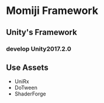 # Momiji Framework

## Unity's Framework
### develop Unity2017.2.0

## Use Assets
- UniRx
- DoTween
- ShaderForge